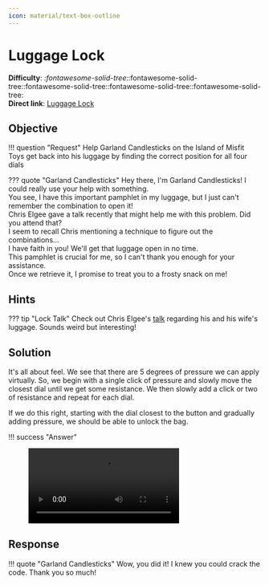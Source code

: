 ```yaml
---
icon: material/text-box-outline
---
```


# Luggage Lock

**Difficulty**: <i class=twemoji_red>:fontawesome-solid-tree:</i>:fontawesome-solid-tree::fontawesome-solid-tree::fontawesome-solid-tree::fontawesome-solid-tree:<br/>
**Direct link**: [Luggage Lock](https://lockdecode.com/?&challenge=lockdecode)

## Objective

!!! question "Request"
    Help Garland Candlesticks on the Island of Misfit Toys get back into his luggage by finding the correct position for all four dials

??? quote "Garland Candlesticks"
    Hey there, I'm Garland Candlesticks! I could really use your help with something.<br/>
    You see, I have this important pamphlet in my luggage, but I just can't remember the combination to open it!<br/>
    Chris Elgee gave a talk recently that might help me with this problem. Did you attend that?<br/>
    I seem to recall Chris mentioning a technique to figure out the combinations...<br/>
    I have faith in you! We'll get that luggage open in no time.<br/>
    This pamphlet is crucial for me, so I can't thank you enough for your assistance.<br/>
    Once we retrieve it, I promise to treat you to a frosty snack on me!

## Hints

??? tip "Lock Talk"
    Check out Chris Elgee's [talk](https://youtu.be/ycM1hBSEyog) regarding his and his wife's luggage. Sounds weird but interesting!

## Solution


It's all about feel. We see that there are 5 degrees of pressure we can apply virtually. So, we begin with a single click of pressure and slowly move the closest dial until we get some resistance. We then slowly add a click or two of resistance and repeat for each dial.

If we do this right, starting with the dial closest to the button and gradually adding pressure, we should be able to unlock the bag.



!!! success "Answer"
<figure class="video_container">
  <video controls="true" allowfullscreen="true">
    <source src="../../img/objectives/o5/lockdecode.mp4" type="video/mp4">
  </video>
</figure>

## Response

!!! quote "Garland Candlesticks"
    Wow, you did it! I knew you could crack the code. Thank you so much!
